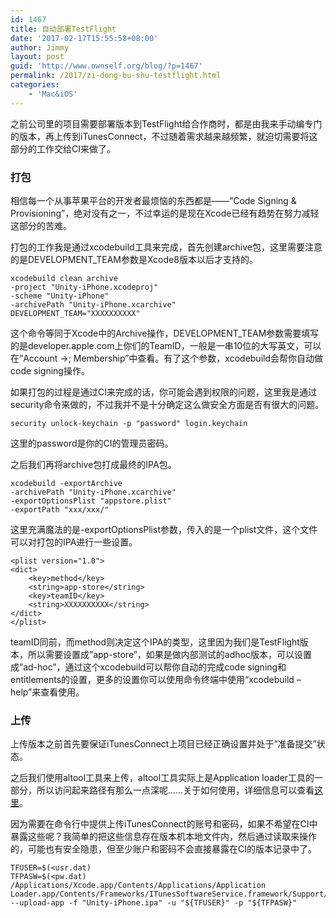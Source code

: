 ```yaml
---
id: 1467
title: 自动部署TestFlight
date: '2017-02-17T15:55:58+08:00'
author: Jimmy
layout: post
guid: 'http://www.ownself.org/blog/?p=1467'
permalink: /2017/zi-dong-bu-shu-testflight.html
categories:
    - 'Mac&iOS'
---
```


之前公司里的项目需要部署版本到TestFlight给合作商时，都是由我来手动编专门的版本，再上传到iTunesConnect，不过随着需求越来越频繁，就迫切需要将这部分的工作交给CI来做了。

### 打包

相信每一个从事苹果平台的开发者最烦恼的东西都是——”Code Signing & Provisioning”，绝对没有之一，不过幸运的是现在Xcode已经有趋势在努力减轻这部分的苦难。

打包的工作我是通过xcodebuild工具来完成，首先创建archive包，这里需要注意的是DEVELOPMENT\_TEAM参数是Xcode8版本以后才支持的。

```
xcodebuild clean archive
-project "Unity-iPhone.xcodeproj"
-scheme "Unity-iPhone"
-archivePath "Unity-iPhone.xcarchive"
DEVELOPMENT_TEAM="XXXXXXXXXX"
```

这个命令等同于Xcode中的Archive操作，DEVELOPMENT\_TEAM参数需要填写的是developer.apple.com上你们的TeamID，一般是一串10位的大写英文，可以在”Account ->; Membership”中查看。有了这个参数，xcodebuild会帮你自动做code signing操作。

如果打包的过程是通过CI来完成的话，你可能会遇到权限的问题，这里我是通过security命令来做的，不过我并不是十分确定这么做安全方面是否有很大的问题。

```
security unlock-keychain -p "password" login.keychain
```

这里的password是你的CI的管理员密码。

之后我们再将archive包打成最终的IPA包。

```
xcodebuild -exportArchive
-archivePath "Unity-iPhone.xcarchive"
-exportOptionsPlist "appstore.plist"
-exportPath "xxx/xxx/"
```

这里充满魔法的是-exportOptionsPlist参数，传入的是一个plist文件，这个文件可以对打包的IPA进行一些设置。

```
<plist version="1.0">
<dict>
    <key>method</key>
    <string>app-store</string>
    <key>teamID</key>
    <string>XXXXXXXXXX</string>
</dict>
</plist>
```

teamID同前，而method则决定这个IPA的类型，这里因为我们是TestFlight版本，所以需要设置成”app-store”，如果是做内部测试的adhoc版本，可以设置成”ad-hoc”，通过这个xcodebuild可以帮你自动的完成code signing和entitlements的设置，更多的设置你可以使用命令终端中使用“xcodebuild –help”来查看使用。

### 上传

上传版本之前首先要保证iTunesConnect上项目已经正确设置并处于”准备提交”状态。

之后我们使用altool工具来上传，altool工具实际上是Application loader工具的一部分，所以访问起来路径有那么一点深呢……关于如何使用，详细信息可以查看[这里](https://help.apple.com/itc/apploader/#/apdATD1E53-D1E1A1303-D1E53A1126)。

因为需要在命令行中提供上传iTunesConnect的账号和密码，如果不希望在CI中暴露这些呢？我简单的把这些信息存在版本机本地文件内，然后通过读取来操作的，可能也有安全隐患，但至少账户和密码不会直接暴露在CI的版本记录中了。

```
TFUSER=$(<usr.dat)
TFPASW=$(<pw.dat)
/Applications/Xcode.app/Contents/Applications/Application Loader.app/Contents/Frameworks/ITunesSoftwareService.framework/Support/altool --upload-app -f "Unity-iPhone.ipa" -u "${TFUSER}" -p "${TFPASW}"
```